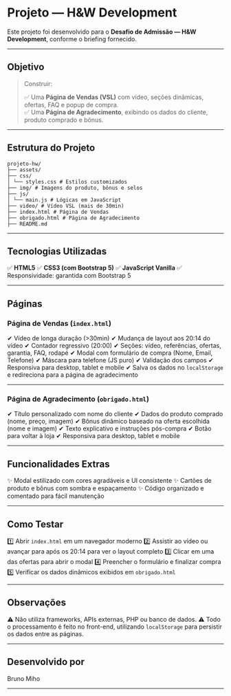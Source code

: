 # Projeto — H&W Development

Este projeto foi desenvolvido para o **Desafio de Admissão — H&W Development**, conforme o briefing fornecido.

---

## Objetivo

> Construir:
>
> ✅ Uma **Página de Vendas (VSL)** com vídeo, seções dinâmicas, ofertas, FAQ e popup de compra.  
> ✅ Uma **Página de Agradecimento**, exibindo os dados do cliente, produto comprado e bônus.

---

## Estrutura do Projeto

```text
projeto-hw/
├── assets/
├── css/
│ └── styles.css # Estilos customizados
├── img/ # Imagens do produto, bônus e selos
├── js/
│ └── main.js # Lógicas em JavaScript
├── video/ # Vídeo VSL (mais de 30min)
├── index.html # Página de Vendas
├── obrigado.html # Página de Agradecimento
├── README.md
```

---

## Tecnologias Utilizadas

✅ **HTML5**
✅ **CSS3 (com Bootstrap 5)**
✅ **JavaScript Vanilla**
✅ Responsividade: garantida com Bootstrap 5

---

## Páginas

### Página de Vendas (`index.html`)

✔ Vídeo de longa duração (>30min)
✔ Mudança de layout aos 20:14 do vídeo
✔ Contador regressivo (20:00)
✔ Seções: vídeo, referências, ofertas, garantia, FAQ, rodapé
✔ Modal com formulário de compra (Nome, Email, Telefone)
✔ Máscara para telefone (JS puro)
✔ Validação dos campos
✔ Responsiva para desktop, tablet e mobile
✔ Salva os dados no `localStorage` e redireciona para a página de agradecimento

---

### Página de Agradecimento (`obrigado.html`)

✔ Título personalizado com nome do cliente
✔ Dados do produto comprado (nome, preço, imagem)
✔ Bônus dinâmico baseado na oferta escolhida (nome e imagem)
✔ Texto explicativo e instruções pós-compra
✔ Botão para voltar à loja
✔ Responsiva para desktop, tablet e mobile

---

## Funcionalidades Extras

✨ Modal estilizado com cores agradáveis e UI consistente
✨ Cartões de produto e bônus com sombra e espaçamento
✨ Código organizado e comentado para fácil manutenção

---

## Como Testar

1️⃣ Abrir `index.html` em um navegador moderno
2️⃣ Assistir ao vídeo ou avançar para após os 20:14 para ver o layout completo
3️⃣ Clicar em uma das ofertas para abrir o modal
4️⃣ Preencher o formulário e finalizar compra
5️⃣ Verificar os dados dinâmicos exibidos em `obrigado.html`

---

## Observações

⚠ Não utiliza frameworks, APIs externas, PHP ou banco de dados.
⚠ Todo o processamento é feito no front-end, utilizando `localStorage` para persistir os dados entre as páginas.

---

## Desenvolvido por

Bruno Miho

---

```

```
